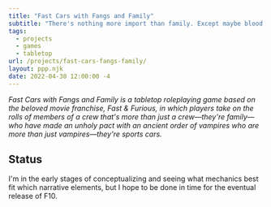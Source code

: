 ```yaml
---
title: "Fast Cars with Fangs and Family"
subtitle: "There's nothing more import than family. Except maybe blood."
tags:
  - projects
  - games
  - tabletop
url: /projects/fast-cars-fangs-family/
layout: ppp.njk
date: 2022-04-30 12:00:00 -4
---
```


*Fast Cars with Fangs and Family is a tabletop roleplaying game based on the beloved movie franchise, Fast & Furious, in which players take on the rolls of members of a crew that's more than just a crew—they're family—who have made an unholy pact with an ancient order of vampires who are more than just vampires—they're sports cars.*

## Status
I'm in the early stages of conceptualizing and seeing what mechanics best fit which narrative elements, but I hope to be done in time for the eventual release of F10.
